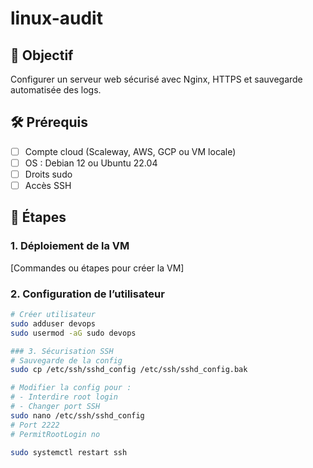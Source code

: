 # linux-audit

## 📌 Objectif
Configurer un serveur web sécurisé avec Nginx, HTTPS et sauvegarde automatisée des logs.

## 🛠️ Prérequis
- [ ] Compte cloud (Scaleway, AWS, GCP ou VM locale)
- [ ] OS : Debian 12 ou Ubuntu 22.04
- [ ] Droits sudo
- [ ] Accès SSH

## 🚀 Étapes

### 1. Déploiement de la VM
[Commandes ou étapes pour créer la VM]

### 2. Configuration de l’utilisateur
```bash
# Créer utilisateur
sudo adduser devops
sudo usermod -aG sudo devops

### 3. Sécurisation SSH
# Sauvegarde de la config
sudo cp /etc/ssh/sshd_config /etc/ssh/sshd_config.bak

# Modifier la config pour :
# - Interdire root login
# - Changer port SSH
sudo nano /etc/ssh/sshd_config
# Port 2222
# PermitRootLogin no

sudo systemctl restart ssh
